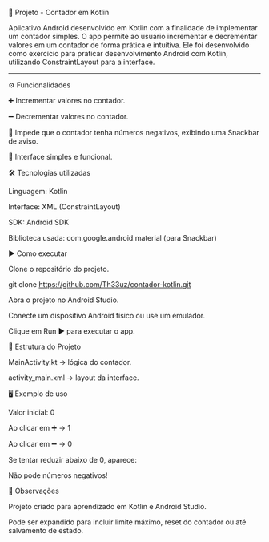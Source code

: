 📱 Projeto - Contador em Kotlin

Aplicativo Android desenvolvido em Kotlin com a finalidade de implementar um contador simples.
O app permite ao usuário incrementar e decrementar valores em um contador de forma prática e intuitiva.
Ele foi desenvolvido como exercício para praticar desenvolvimento Android com Kotlin, utilizando ConstraintLayout para a interface.

---

⚙️ Funcionalidades

➕ Incrementar valores no contador.

➖ Decrementar valores no contador.

🚫 Impede que o contador tenha números negativos, exibindo uma Snackbar de aviso.

📲 Interface simples e funcional.

🛠️ Tecnologias utilizadas

Linguagem: Kotlin

Interface: XML (ConstraintLayout)

SDK: Android SDK

Biblioteca usada: com.google.android.material (para Snackbar)

▶️ Como executar

Clone o repositório do projeto.

git clone https://github.com/Th33uz/contador-kotlin.git


Abra o projeto no Android Studio.

Conecte um dispositivo Android físico ou use um emulador.

Clique em Run ▶️ para executar o app.

📂 Estrutura do Projeto

MainActivity.kt → lógica do contador.

activity_main.xml → layout da interface.

🖥️ Exemplo de uso

Valor inicial: 0

Ao clicar em ➕ → 1

Ao clicar em ➖ → 0

Se tentar reduzir abaixo de 0, aparece:

Não pode números negativos!

📌 Observações

Projeto criado para aprendizado em Kotlin e Android Studio.

Pode ser expandido para incluir limite máximo, reset do contador ou até salvamento de estado.
